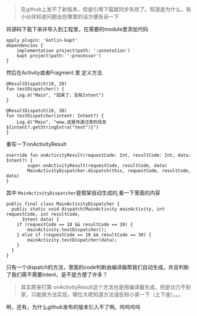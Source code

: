 > 在github上发不了新版本，但是引用下载就同步失败了。知道是为什么，有小伙伴知道问题出在哪里的话方便告诉一下

将源码下载下来并导入到工程里，在需要的module里添加代码
```
apply plugin: 'kotlin-kapt'
dependencies {
    implementation project(path: ':annotation')
    kapt project(path: ':processor')
}
```
然后在Activity或者Fragment 里 定义方法
```
@ResultDispatch(10, 20)
fun testDispatcher() {
    Log.d("Main", "回来了，没有Intent")
}

@ResultDispatch(10, 30)
fun testDispatcher(intent: Intent?) {
    Log.d("Main", "wow,这是传递过来的信息${intent?.getStringExtra("text")}")
}
```
重写一下onActivityResult
```
override fun onActivityResult(requestCode: Int, resultCode: Int, data: Intent?) {
        super.onActivityResult(requestCode, resultCode, data)
        MainActivityDispatcher.dispatch(this, requestCode, resultCode, data)
}
```
其中 `MainActivityDispatcher`是框架自动生成的,看一下里面的内容
```
public final class MainActivityDispatcher {
  public static void dispatch(MainActivity mainActivity, int requestCode, int resultCode,
      Intent data) {
    if (requestCode == 10 && resultCode == 20) {
        mainActivity.testDispatcher();
    } else if (requestCode == 10 && resultCode == 30) {
        mainActivity.testDispatcher(data);
    }  
  }
}
```
只有一个dispatch的方法，里面的code判断由编译器帮我们自动生成，并且判断了我们需不需要intent，是不是方便了许多？
> 其实原来打算 onActivityResult这个方法也是用编译器生成，但是功力不到家，只能换方法实现，哪位大佬知道方法请告知小弟一下（土下座）。。。

啊，还有，为什么github发布的版本引入不了啊。呜呜呜呜

